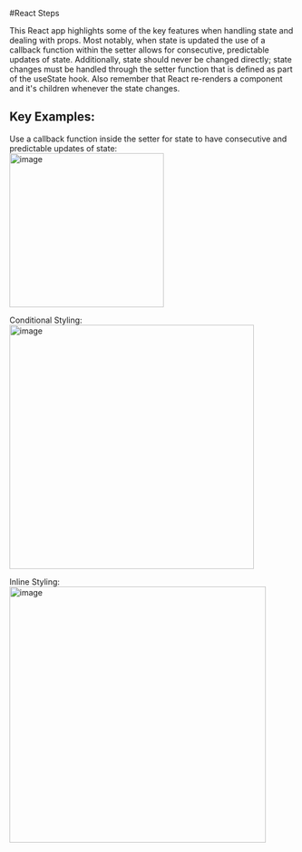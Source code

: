 #React Steps

This React app highlights some of the key features when handling state and dealing with props. Most notably, when state is updated the use of a callback function within the setter allows for consecutive, predictable updates of state. Additionally, state should never be changed directly; state changes must be handled through the setter function that is defined as part of the useState hook. Also remember that React re-renders a component and it's children whenever the state changes.

## Key Examples:
Use a callback function inside the setter for state to have consecutive and predictable updates of state:
<br/>
<img width="272" alt="image" src="https://github.com/wbdvlpmnt/React_steps/assets/139825457/d3aec8b7-5aff-4d2d-bad6-e92f4c77d935">

Conditional Styling:
<br/>
<img width="431" alt="image" src="https://github.com/wbdvlpmnt/React_steps/assets/139825457/9905083d-0ec4-405e-aaef-69b2ac221ebe">

Inline Styling:
<br/>
<img width="452" alt="image" src="https://github.com/wbdvlpmnt/React_steps/assets/139825457/f66fd77b-ae41-4f2e-a175-4e8fd7c02767">
